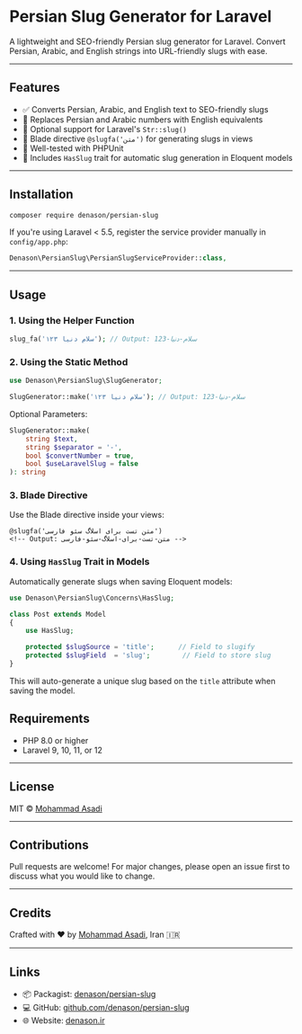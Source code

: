 # Persian Slug Generator for Laravel

A lightweight and SEO-friendly Persian slug generator for Laravel. Convert Persian, Arabic, and English strings into URL-friendly slugs with ease.

---

## Features

- ✅ Converts Persian, Arabic, and English text to SEO-friendly slugs
- 🔢 Replaces Persian and Arabic numbers with English equivalents
- 🔀 Optional support for Laravel's `Str::slug()`
- 🧱 Blade directive `@slugfa('متن')` for generating slugs in views
- 🧪 Well-tested with PHPUnit
- 🧬 Includes `HasSlug` trait for automatic slug generation in Eloquent models

---

## Installation

```bash
composer require denason/persian-slug
```

If you're using Laravel < 5.5, register the service provider manually in `config/app.php`:

```php
Denason\PersianSlug\PersianSlugServiceProvider::class,
```

---

## Usage

### 1. Using the Helper Function

```php
slug_fa('سلام دنیا ۱۲۳'); // Output: سلام-دنیا-123
```

### 2. Using the Static Method

```php
use Denason\PersianSlug\SlugGenerator;

SlugGenerator::make('سلام دنیا ۱۲۳'); // Output: سلام-دنیا-123
```

Optional Parameters:

```php
SlugGenerator::make(
    string $text,
    string $separator = '-',
    bool $convertNumber = true,
    bool $useLaravelSlug = false
): string
```

### 3. Blade Directive

Use the Blade directive inside your views:

```blade
@slugfa('متن تست برای اسلاگ سئو فارسی')
<!-- Output: متن-تست-برای-اسلاگ-سئو-فارسی -->
```

### 4. Using `HasSlug` Trait in Models

Automatically generate slugs when saving Eloquent models:

```php
use Denason\PersianSlug\Concerns\HasSlug;

class Post extends Model
{
    use HasSlug;

    protected $slugSource = 'title';      // Field to slugify
    protected $slugField  = 'slug';        // Field to store slug
}
```

This will auto-generate a unique slug based on the `title` attribute when saving the model.



## Requirements

- PHP 8.0 or higher
- Laravel 9, 10, 11, or 12

---

## License

MIT © [Mohammad Asadi](https://github.com/denason)

---

## Contributions

Pull requests are welcome! For major changes, please open an issue first to discuss what you would like to change.

---

## Credits

Crafted with ❤️ by [Mohammad Asadi](https://github.com/denason), Iran 🇮🇷

---

## Links

- 📦 Packagist: [denason/persian-slug](https://packagist.org/packages/denason/persian-slug)
- 💻 GitHub: [github.com/denason/persian-slug](https://github.com/denason/persian-slug)
- 🌐 Website: [denason.ir](https://denason.ir)

